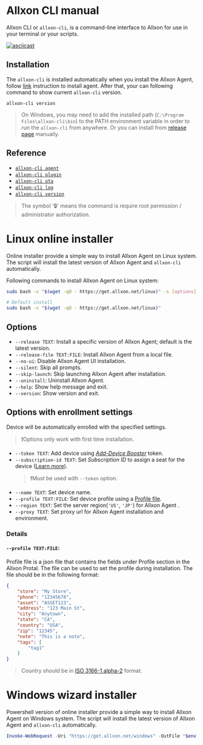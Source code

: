 # Allxon CLI manual

Allxon CLI or `allxon-cli`, is a command-line interface to Allxon for use in your terminal or your scripts.

[![asciicast](https://asciinema.org/a/m4pz3rf9sO9Jfc2zcrvVl3PhE.svg)](https://asciinema.org/a/m4pz3rf9sO9Jfc2zcrvVl3PhE)

## Installation

The `allxon-cli` is installed automatically when you install the Allxon Agent, follow [link](https://www.allxon.com/knowledge/install-allxon-agent-via-command-prompt) instruction to install agent.
After that, your can following command to show current `allxon-cli` version.

```
allxon-cli version
```

> On Windows, you may need to add the installed path (`C:\Program Files\allxon-cli\bin`) to the PATH environment variable in order to run the `allxon-cli` from anywhere. Or you can install from [release page](https://github.com/allxon/allxon-cli/releases) manually.

## Reference

- [`allxon-cli agent`](agent.md)
- [`allxon-cli plugin`](plugin.md)
- [`allxon-cli ota`](ota.md)
- [`allxon-cli log`](log.md)
- [`allxon-cli version`](version.md)

> The symbol '🔒' means the command is require root permission / administrator authorization.

# Linux online installer

Online installer provide a simple way to install Allxon Agent on Linux system. The script will install the latest version of Allxon Agent and `allxon-cli` automatically.

Following commands to install Allxon Agent on Linux system:

```bash
sudo bash -c "$(wget -qO - https://get.allxon.net/linux)" -s [options] [arguments]

# Default install
sudo bash -c "$(wget -qO - https://get.allxon.net/linux)"
```

## Options

- `--release TEXT`: Install a specific version of Allxon Agent; default is the latest version. 
- `--release-file TEXT:FILE`: Install Allxon Agent from a local file.
- `--no-ui`: Disable Allxon Agent UI installation.
- `--silent`: Skip all prompts.
- `--skip-launch`: Skip launching Allxon Agent after installation.
- `--uninstall`: Uninstall Allxon Agent.
- `--help`: Show help message and exit.
- `--version`: Show version and exit.

## Options with enrollment settings
Device will be automatically enrolled with the specified settings.
> ❗Options only work with first time installation.

- `--token TEXT`: Add device using [*Add-Device Booster*](https://www.allxon.com/knowledge/how-to-set-up-add-device-booster) token. 
- `--subscription-id TEXT`: Set *Subscription ID* to assign a seat for the device ([Learn more](https://www.allxon.com/knowledge/how-to-add-devices-and-assign-subscription-seats-using-allxon-cli)). 
  > ❗️Must be used with `--token` option.
- `--name TEXT`: Set device name.
- `--profile TEXT:FILE`: Set device profile using a [Profile file](#profile-textfile).
- `--region TEXT`: Set the server region(`'US'`, `'JP'`) for Allxon Agent .
- `--proxy TEXT`: Set proxy url for Allxon Agent installation and environment.

### Details

#### `--profile TEXT:FILE`: 

Profile file is a json file that contains the fields under Profile section in the Allxon Protal. The file can be used to set the profile during installation. The file should be in the following format:

```json
{
    "store": "My Store",
    "phone": "12345678",
    "asset": "ASSET123",
    "address": "123 Main St",
    "city": "Anytown",
    "state": "CA",
    "country": "USA",
    "zip": "12345",
    "note": "This is a note",
    "tags": [
        "tag1"
    ]
}
```

> Country should be in [ISO 3166-1 alpha-2](https://en.wikipedia.org/wiki/ISO_3166-1_alpha-2#Officially_assigned_code_elements) format.


# Windows wizard installer

Powershell version of online installer provide a simple way to install Allxon Agent on Windows system. The script will install the latest version of Allxon Agent and `allxon-cli` automatically.

```powershell
Invoke-WebRequest -Uri "https://get.allxon.net/windows" -OutFile "$env:TEMP\allxon-installer.ps1"; & "$env:TEMP\allxon-installer.ps1"
```
